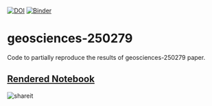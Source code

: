 [![DOI](https://zenodo.org/badge/117629063.svg)](https://zenodo.org/badge/latestdoi/117629063) [![Binder](https://mybinder.org/badge.svg)](https://mybinder.org/v2/gh/epifanio/geosciences-250279/binder?filepath=geosciences-250279.ipynb)

# geosciences-250279
Code to partially reproduce the results of geosciences-250279 paper.

## [Rendered Notebook](http://nbviewer.jupyter.org/gist/epifanio/1ec46faa0ee6c1bcae21682f3c4d6c93)

![shareit](https://camo.githubusercontent.com/9b9c063a5093d8a4843d489eeadd8868fc5f9fdd/68747470733a2f2f6e657874636c6f75642e6570696e75782e636f6d2f696e6465782e7068702f732f57394d4c676d6b6d47786a6937355a2f646f776e6c6f6164)
